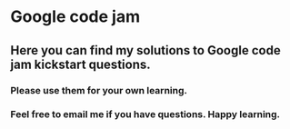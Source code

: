 # Google code jam
## Here you can find my solutions to Google code jam kickstart questions.
### Please use them for your own learning.
### Feel free to email me if you have questions. Happy learning.
